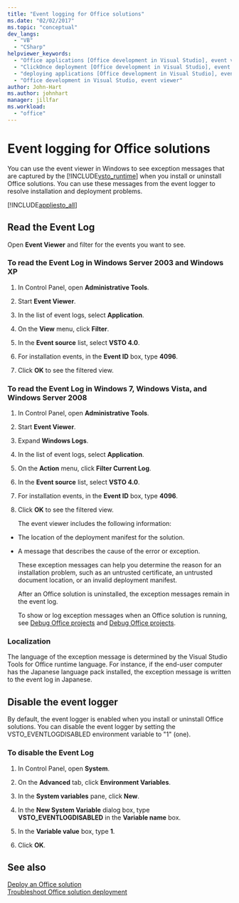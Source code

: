 ```yaml
---
title: "Event logging for Office solutions"
ms.date: "02/02/2017"
ms.topic: "conceptual"
dev_langs: 
  - "VB"
  - "CSharp"
helpviewer_keywords: 
  - "Office applications [Office development in Visual Studio], event viewer"
  - "ClickOnce deployment [Office development in Visual Studio], event viewer"
  - "deploying applications [Office development in Visual Studio], event viewer"
  - "Office development in Visual Studio, event viewer"
author: John-Hart
ms.author: johnhart
manager: jillfar
ms.workload: 
  - "office"
---
```

# Event logging for Office solutions
  You can use the event viewer in Windows to see exception messages that are captured by the [!INCLUDE[vsto_runtime](../vsto/includes/vsto-runtime-md.md)] when you install or uninstall Office solutions. You can use these messages from the event logger to resolve installation and deployment problems.  
  
 [!INCLUDE[appliesto_all](../vsto/includes/appliesto-all-md.md)]  
  
## Read the Event Log  
 Open **Event Viewer** and filter for the events you want to see.  
  
### To read the Event Log in Windows Server 2003 and Windows XP  
  
1.  In Control Panel, open **Administrative Tools**.  
  
2.  Start **Event Viewer**.  
  
3.  In the list of event logs, select **Application**.  
  
4.  On the **View** menu, click **Filter**.  
  
5.  In the **Event source** list, select **VSTO 4.0**.  
  
6.  For installation events, in the **Event ID** box, type **4096**.  
  
7.  Click **OK** to see the filtered view.  
  
### To read the Event Log in Windows 7, Windows Vista, and Windows Server 2008  
  
1. In Control Panel, open **Administrative Tools**.  
  
2. Start **Event Viewer**.  
  
3. Expand **Windows Logs**.  
  
4. In the list of event logs, select **Application**.  
  
5. On the **Action** menu, click **Filter Current Log**.  
  
6. In the **Event source** list, select **VSTO 4.0**.  
  
7. For installation events, in the **Event ID** box, type **4096**.  
  
8. Click **OK** to see the filtered view.  
  
   The event viewer includes the following information:  
  
- The location of the deployment manifest for the solution.  
  
- A message that describes the cause of the error or exception.  
  
  These exception messages can help you determine the reason for an installation problem, such as an untrusted certificate, an untrusted document location, or an invalid deployment manifest.  
  
  After an Office solution is uninstalled, the exception messages remain in the event log.  
  
  To show or log exception messages when an Office solution is running, see [Debug Office projects](../vsto/debugging-office-projects.md) and [Debug Office projects](../vsto/debugging-office-projects.md).  
  
### Localization  
 The language of the exception message is determined by the Visual Studio Tools for Office runtime language. For instance, if the end-user computer has the Japanese language pack installed, the exception message is written to the event log in Japanese.  
  
## Disable the event logger  
 By default, the event logger is enabled when you install or uninstall Office solutions. You can disable the event logger by setting the VSTO_EVENTLOGDISABLED environment variable to "1" (one).  
  
### To disable the Event Log  
  
1.  In Control Panel, open **System**.  
  
2.  On the **Advanced** tab, click **Environment Variables**.  
  
3.  In the **System variables** pane, click **New**.  
  
4.  In the **New System Variable** dialog box, type **VSTO_EVENTLOGDISABLED** in the **Variable name** box.  
  
5.  In the **Variable value** box, type **1**.  
  
6.  Click **OK**.  
  
## See also  
 [Deploy an Office solution](../vsto/deploying-an-office-solution.md)   
 [Troubleshoot Office solution deployment](../vsto/troubleshooting-office-solution-deployment.md)  
